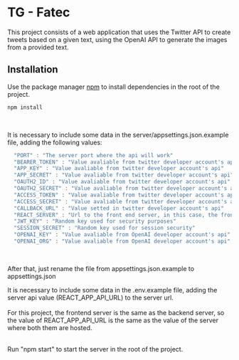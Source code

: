# TG - Fatec

This project consists of a web application that uses the Twitter API to create tweets based on a given text, using the OpenAI API to generate the images from a provided text.

## Installation

Use the package manager [npm](https://www.npmjs.com) to install dependencies in the root of the project.

```js
npm install
```

<br>

It is necessary to include some data in the server/appsettings.json.example file, adding the following values:
```js
  "PORT" : "The server port where the api will work"
  "BEARER_TOKEN" : "Value avaliable from twitter developer account's api"
  "APP_KEY" : "Value avaliable from twitter developer account's api"
  "APP_SECRET" : "Value avaliable from twitter developer account's api"
  "OAUTH2_ID" : "Value avaliable from twitter developer account's api"
  "OAUTH2_SECRET" : "Value avaliable from twitter developer account's api"
  "ACCESS_TOKEN" : "Value avaliable from twitter developer account's api"
  "ACCESS_SECRET" : "Value avaliable from twitter developer account's api"
  "CALLBACK_URL" : "Value setted in twitter developer account's api"
  "REACT_SERVER" : "Url to the front end server, in this case, the frontend server is the same as the backend server"
  "JWT_KEY" : "Random key used for security purposes"
  "SESSION_SECRET" : "Random key used for session security"
  "OPENAI_KEY" : "Value avaliable from OpenAI developer account's api"
  "OPENAI_ORG" : "Value avaliable from OpenAI developer account's api"
```
<br>

After that, just rename the file from appsettings.json.example to appsettings.json
<br>


It is necessary to include some data in the .env.example file, adding the server api value (REACT_APP_API_URL) to the server url.
<br>
<br>
For this project, the frontend server is the same as the backend server, so the value of REACT_APP_API_URL is the same as the value of the server where both them are hosted.

<br>
Run "npm start" to start the server in the root of the project.
